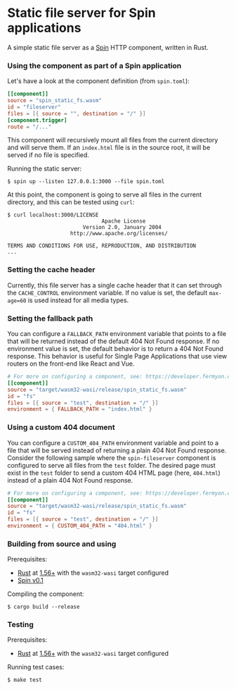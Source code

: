 # Static file server for Spin applications

A simple static file server as a [Spin](https://github.com/fermyon/spin) HTTP
component, written in Rust.

### Using the component as part of a Spin application

Let's have a look at the component definition (from `spin.toml`):

```toml
[[component]]
source = "spin_static_fs.wasm"
id = "fileserver"
files = [{ source = "", destination = "/" }]
[component.trigger]
route = "/..."
```

This component will recursively mount all files from the current directory and
will serve them. If an `index.html` file is in the source root, it will be served if no file is specified.

Running the static server:

```shell
$ spin up --listen 127.0.0.1:3000 --file spin.toml
```

At this point, the component is going to serve all files in the current
directory, and this can be tested using `curl`:

```
$ curl localhost:3000/LICENSE
                              Apache License
                        Version 2.0, January 2004
                    http://www.apache.org/licenses/

TERMS AND CONDITIONS FOR USE, REPRODUCTION, AND DISTRIBUTION
...
```

### Setting the cache header

Currently, this file server has a single cache header that it can set through
the `CACHE_CONTROL` environment variable. If no value is set, the default
`max-age=60` is used instead for all media types.

### Setting the fallback path

You can configure a `FALLBACK_PATH` environment variable that points to a file that
will be returned instead of the default 404 Not Found response. If no environment
value is set, the default behavior is to return a 404 Not Found response. This behavior
is useful for Single Page Applications that use view routers on the front-end like React and Vue.

```toml
# For more on configuring a component, see: https://developer.fermyon.com/spin/writing-apps#adding-environment-variables-to-components
[[component]]
source = "target/wasm32-wasi/release/spin_static_fs.wasm"
id = "fs"
files = [{ source = "test", destination = "/" }]
environment = { FALLBACK_PATH = "index.html" }
```

### Using a custom 404 document

You can configure a `CUSTOM_404_PATH` environment variable and point to a file that will be served instead of returning a plain 404 Not Found response. Consider the following sample where the `spin-fileserver` component is configured to serve all files from the `test` folder. The desired page must exist in the `test` folder to send a custom 404 HTML page (here, `404.html`) instead of a plain 404 Not Found response.

```toml
# For more on configuring a component, see: https://developer.fermyon.com/spin/writing-apps#adding-environment-variables-to-components
[[component]]
source = "target/wasm32-wasi/release/spin_static_fs.wasm"
id = "fs"
files = [{ source = "test", destination = "/" }]
environment = { CUSTOM_404_PATH = "404.html" }
```

### Building from source and using

Prerequisites:

- [Rust](https://www.rust-lang.org/) at
  [1.56+](https://www.rust-lang.org/tools/install) with the `wasm32-wasi` target
  configured
- [Spin v0.1](https://github.com/fermyon/spin)

Compiling the component:

```shell
$ cargo build --release
```

### Testing

Prerequisites:

- [Rust](https://www.rust-lang.org/) at
  [1.56+](https://www.rust-lang.org/tools/install) with the `wasm32-wasi` target
  configured

Running test cases:

```shell
$ make test
```
